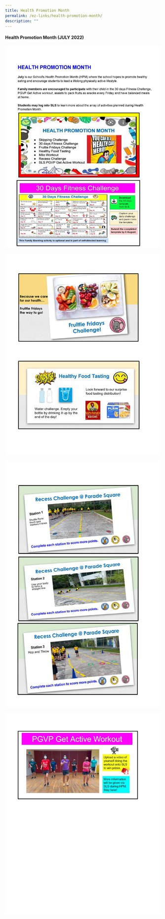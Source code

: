 ```yaml
---
title: Health Promotion Month
permalink: /ez-links/health-promotion-month/
description: ""
---
```

#### Health Promotion Month (JULY 2022)

![Health Promotion Month (JULY 2022)](/images/HEALTH%20PROMOTION%20MONTH%20-%20JULY_Page_1.jpg)

![Health Promotion Month (JULY 2022)](/images/HEALTH%20PROMOTION%20MONTH%20-%20JULY_Page_2.jpg)

![Health Promotion Month (JULY 2022)](/images/HEALTH%20PROMOTION%20MONTH%20-%20JULY_Page_3.jpg)

![Health Promotion Month (JULY 2022)](/images/HEALTH%20PROMOTION%20MONTH%20-%20JULY_Page_4.jpg)
